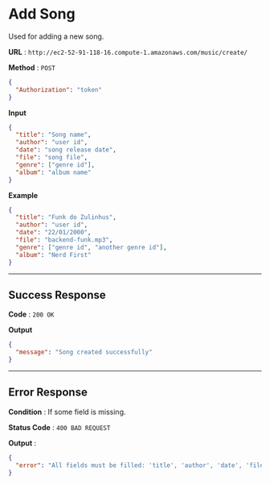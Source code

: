 # Add Song

Used for adding a new song.

**URL** : `http://ec2-52-91-118-16.compute-1.amazonaws.com/music/create/`

**Method** : `POST`

```json
{
  "Authorization": "token"
}
```

**Input**

```json
{
  "title": "Song name",
  "author": "user id",
  "date": "song release date",
  "file": "song file",
  "genre": ["genre id"],
  "album": "album name"
}
```

**Example**

```json
{
  "title": "Funk do Zulinhus",
  "author": "user id",
  "date": "22/01/2000",
  "file": "backend-funk.mp3",
  "genre": ["genre id", "another genre id"],
  "album": "Nerd First"
}
```

---

## Success Response

**Code** : `200 OK`

**Output**

```json
{
  "message": "Song created successfully"
}
```

---

## Error Response

**Condition** : If some field is missing.

**Status Code** : `400 BAD REQUEST`

**Output** :

```json
{
  "error": "All fields must be filled: 'title', 'author', 'date', 'file', 'genre' and 'album'"
}
```
